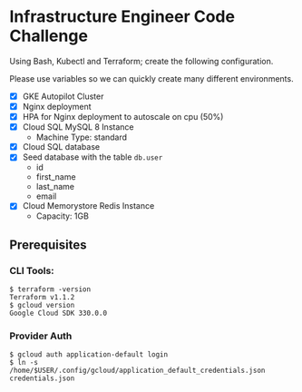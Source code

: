 # Infrastructure Engineer Code Challenge

Using Bash, Kubectl and Terraform; create the following configuration.

Please use variables so we can quickly create many different environments.

- [x] GKE Autopilot Cluster
- [x] Nginx deployment
- [x] HPA for Nginx deployment to autoscale on cpu (50%)
- [x] Cloud SQL MySQL 8 Instance
  - Machine Type: standard
- [x] Cloud SQL database
- [x] Seed database with the table `db.user`
  - id
  - first_name
  - last_name
  - email
- [x] Cloud Memorystore Redis Instance
  - Capacity: 1GB

## Prerequisites
### CLI Tools:
```
$ terraform -version
Terraform v1.1.2
$ gcloud version
Google Cloud SDK 330.0.0
```
### Provider Auth
```
$ gcloud auth application-default login
$ ln -s /home/$USER/.config/gcloud/application_default_credentials.json credentials.json
```